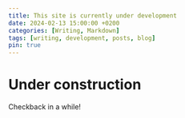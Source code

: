 ```yaml
---
title: This site is currently under development
date: 2024-02-13 15:00:00 +0200
categories: [Writing, Markdown]
tags: [writing, development, posts, blog]
pin: true
---
```

# Under construction

Checkback in a while!

